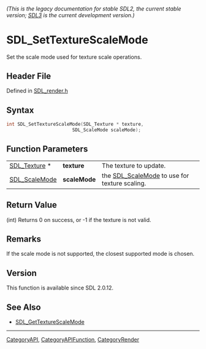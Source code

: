###### (This is the legacy documentation for stable SDL2, the current stable version; [SDL3](https://wiki.libsdl.org/SDL3/) is the current development version.)
# SDL_SetTextureScaleMode

Set the scale mode used for texture scale operations.

## Header File

Defined in [SDL_render.h](https://github.com/libsdl-org/SDL/blob/SDL2/include/SDL_render.h)

## Syntax

```c
int SDL_SetTextureScaleMode(SDL_Texture * texture,
                        SDL_ScaleMode scaleMode);
```

## Function Parameters

|                                |               |                                                                |
| ------------------------------ | ------------- | -------------------------------------------------------------- |
| [SDL_Texture](SDL_Texture) *   | **texture**   | The texture to update.                                         |
| [SDL_ScaleMode](SDL_ScaleMode) | **scaleMode** | the [SDL_ScaleMode](SDL_ScaleMode) to use for texture scaling. |

## Return Value

(int) Returns 0 on success, or -1 if the texture is not valid.

## Remarks

If the scale mode is not supported, the closest supported mode is chosen.

## Version

This function is available since SDL 2.0.12.

## See Also

- [SDL_GetTextureScaleMode](SDL_GetTextureScaleMode)

----
[CategoryAPI](CategoryAPI), [CategoryAPIFunction](CategoryAPIFunction), [CategoryRender](CategoryRender)

